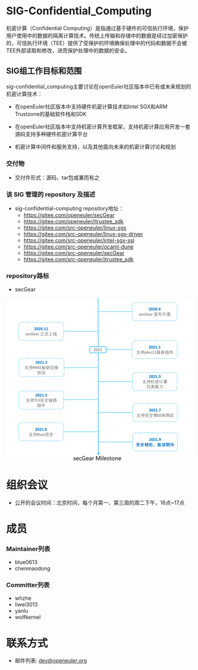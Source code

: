 # SIG-Confidential_Computing
机密计算（Confidential Computing）是指通过基于硬件的可信执行环境，保护用户使用中的数据的隔离计算技术。传统上传输和存储中的数据是经过加密保护的，可信执行环境（TEE）提供了受保护的环境确保处理中的代码和数据不会被TEE外部读取和修改，进而保护处理中的数据的安全。

## SIG组工作目标和范围

sig-confidential_computing主要讨论在openEuler社区版本中已有或未来规划的机密计算技术：

- 在openEuler社区版本中支持硬件机密计算技术如Intel SGX和ARM Trustzone的基础软件栈和SDK

- 在openEuler社区版本中支持机密计算开发框架，支持机密计算应用开发一套源码支持多种硬件机密计算平台

- 机密计算中间件和服务支持，以及其他面向未来的机密计算讨论和规划

### 交付物
   - 交付件形式：源码、tar包或兼而有之

### 该 SIG 管理的 repository 及描述
- sig-confidential-computing repository地址：
  - https://gitee.com/openeuler/secGear
  - https://gitee.com/openeuler/itrustee_sdk
  - https://gitee.com/src-openeuler/linux-sgx
  - https://gitee.com/src-openeuler/linux-sgx-driver
  - https://gitee.com/src-openeuler/intel-sgx-ssl
  - https://gitee.com/src-openeuler/ocaml-dune
  - https://gitee.com/src-openeuler/secGear
  - https://gitee.com/src-openeuler/itrustee_sdk

### repository路标

- secGear
<img src="secGear_milestone.png" alt="secGear" style="zoom:80%;" />

# 组织会议

- 公开的会议时间：北京时间，每个月第一、第三周的周二下午，16点~17点

# 成员

### Maintainer列表

- blue0613
- chenmaodong

### Committer列表

- whzhe
- liwei3013
- yanlu
- wolfkernel

# 联系方式
- 邮件列表: dev@openeuler.org
